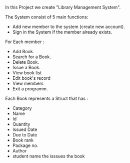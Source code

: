 In this Project we create "Library Management System".

The System consist of 5 main functions:
  - Add new member to the system (create new account).
  - Sign in the System if the member already exists.

For Each member :
 - Add Book.
 - Search for a Book.
 - Delete Book.
 - Issue a Book.
 - View book list
 - Edit book's record
 - View members
 - Exit a programm.
 
 
Each Book represents a Struct that has :
  - Category
  - Name
  - Id
  - Quantity
  - Issued Date
  - Due to Date
  - Book rank
  - Package no.
  - Author
  - student name the isssues the book
    




